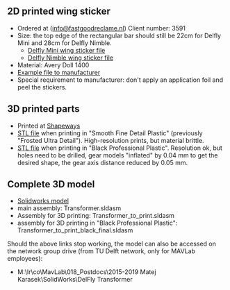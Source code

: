 
## 2D printed wing sticker
- Ordered at (info@fastgoodreclame.nl) Client number: 3591
- Size: the top edge of the rectangular bar should still be 22cm for Delfly Mini and 28cm for Delfly Nimble.
  - [Delfly Mini wing sticker file](https://github.com/tudelft/mavlab/blob/master/pdf/delfly/tapeShape22cm_DelflyMini.eps)
  - [Delfly Nimble wing sticker file](https://github.com/tudelft/mavlab/blob/master/pdf/delfly/tapeShape28cm_DelflyNimble.eps)
- Material: Avery Doll 1400
- [Example file to manufacturer](https://github.com/tudelft/mavlab/blob/master/pdf/delfly/stickerPrintExampleFile_DelflyNimble.pdf)
- Special requirement to manufacturer: don't apply an application foil and peel the stickers.

## 3D printed parts 
- Printed at [Shapeways](https://www.shapeways.com/)
- [STL file](https://1drv.ms/u/s!AiynX8wt2X_PkuBkiUyEsvkO_RJhmw) when printing in "Smooth Fine Detail Plastic" (previously "Frosted Ultra Detail"). High-resolution prints, but material brittle.
- [STL file](https://1drv.ms/u/s!AiynX8wt2X_PlpA5nCe68dNXT2Rdqg) when printing in "Black Professional Plastic". Resolution ok, but holes need to be drilled, gear models "inflated" by 0.04 mm to get the desired shape, the gear axis distance reduced by 0.05 mm.

## Complete 3D model 
- [Solidworks model](https://1drv.ms/f/s!AiynX8wt2X_Ph4I-EseeEj9i3t0DWg )
- main assembly: Transformer.sldasm
- Assembly for 3D printing: Transformer_to_print.sldasm
- assembly for 3D printing in "Black Professional Plastic": Transformer_to_print_black_final.sldasm

Should the above links stop working, the model can also be accessed on the network group drive (from TU Delft network, only for MAVLab employees):
* M:\lr\co\MavLab\018_Postdocs\2015-2019 Matej Karasek\SolidWorks\DelFly Transformer